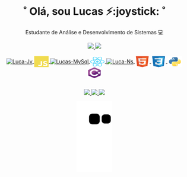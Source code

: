 

<div align="center">
    <h1>  ˚ Olá, sou Lucas ⚡:joystick: ˚   </h1>
  <p> Estudante de Análise e Desenvolvimento de Sistemas 💻</p>

 
</div>


<div align="center">
 


 <div align="center">
  <a href="https://github.com/LucasAlmeida8">
  <img height="180"   src="https://github-readme-stats.vercel.app/api?username=lucasalmeida8&show_icons=true&theme=codeSTACKr&include_all_commits=true&count_private=true"/>
  <img height="180"  src="https://github-readme-stats.vercel.app/api/top-langs/?username=lucasalmeida8&layout=compact&langs_count=7&theme=codeSTACKr"/>
</div>
  
   <div style="display: inline_block"><br>
  <img align="center" alt="Luca-Jv" height="60" width="40" src="https://cdn.jsdelivr.net/gh/devicons/devicon/icons/java/java-original-wordmark.svg">
  <img align="center" alt="Luca-Js" height="30" width="40" src="https://raw.githubusercontent.com/devicons/devicon/master/icons/javascript/javascript-plain.svg">    
  <img align="center" alt="Lucas-MySql" height="60" width="40" src="https://cdn.jsdelivr.net/gh/devicons/devicon/icons/mysql/mysql-original-wordmark.svg"> 
  <img align="center" alt="Luca-React" height="30" width="40" src="https://raw.githubusercontent.com/devicons/devicon/master/icons/react/react-original.svg">     
  <img align="center" alt="Luca-Ns" height="30" width="40" src="https://cdn.jsdelivr.net/gh/devicons/devicon/icons/nodejs/nodejs-original.svg">     
  <img align="center" alt="Luca-HTML" height="30" width="40" src="https://raw.githubusercontent.com/devicons/devicon/master/icons/html5/html5-original.svg">
  <img align="center" alt="Luca-CSS" height="30" width="40" src="https://raw.githubusercontent.com/devicons/devicon/master/icons/css3/css3-original.svg">
  <img align="center" alt="Luca-Python" height="30" width="40" src="https://raw.githubusercontent.com/devicons/devicon/master/icons/python/python-original.svg">
  <img align="center" alt="Luca-Csharp" height="30" width="40" src="https://raw.githubusercontent.com/devicons/devicon/master/icons/csharp/csharp-original.svg">
  
</div>
     
   
  ##
 
<a href="mailto:lucasalmeidaex@gmail.com"> <img height="30em" src="https://img.shields.io/badge/Gmail-D14836?style=for-the-badge&logo=gmail&logoColor=white"/> <a  href="https://www.linkedin.com/in/lucas-almeida8/"> <img height="30em" src="https://img.shields.io/badge/LinkedIn-0077B5?style=for-the-badge&logo=linkedin&logoColor=white"/> <a  href="https://www.instagram.com/rayy_novaes/"> <img height="30em" src="https://img.shields.io/badge/Instagram-E4405F?style=for-the-badge&logo=instagram&logoColor=white"/>

  
  ![Snake animation - color_snake:blue Color of the snake](https://github.com/rafaballerini/rafaballerini/blob/output/github-contribution-grid-snake.svg)
   
 




<!--
**LucasAlmeida8/LucasAlmeida8** is a ✨ _special_ ✨ repository because its `README.md` (this file) appears on your GitHub profile.

Here are some ideas to get you started:

- 🔭 I’m currently working on ...
- 🌱 I’m currently learning ...
- 👯 I’m looking to collaborate on ...
- 🤔 I’m looking for help with ...
- 💬 Ask me about ...
- 📫 How to reach me: ...
- 😄 Pronouns: ...
- ⚡ Fun fact: ...
-->
